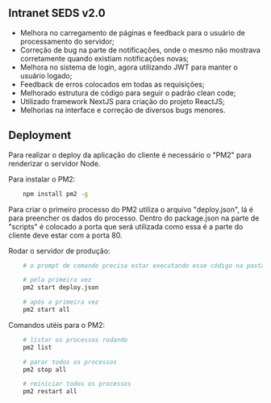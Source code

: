 ## Intranet SEDS v2.0

-   Melhora no carregamento de páginas e feedback para o usuário de processamento do servidor;
-   Correção de bug na parte de notificações, onde o mesmo não mostrava corretamente quando existiam notificações novas;
-   Melhora no sistema de login, agora utilizando JWT para manter o usuário logado;
-   Feedback de erros colocados em todas as requisições;
-   Melhorado estrutura de código para seguir o padrão clean code;
-   Utilizado framework NextJS para criação do projeto ReactJS;
-   Melhorias na interface e correção de diversos bugs menores.

## Deployment

Para realizar o deploy da aplicação do cliente é necessário o "PM2" para renderizar o servidor Node.

Para instalar o PM2:

```bash
    npm install pm2 -g
```

Para criar o primeiro processo do PM2 utiliza o arquivo "deploy.json", lá é para preencher os dados do processo. Dentro do package.json na parte de "scripts" é colocado a porta que será utilizada como essa é a parte do cliente deve estar com a porta 80.

Rodar o servidor de produção:

```bash
    # o prompt de comando precisa estar executando esse código na pasta do projecto

    # pela primeira vez
    pm2 start deploy.json

    # após a primeira vez
    pm2 start all
```

Comandos utéis para o PM2:

```bash
    # listar os processos rodando
    pm2 list

    # parar todos os processos
    pm2 stop all

    # reiniciar todos os processos
    pm2 restart all

```
